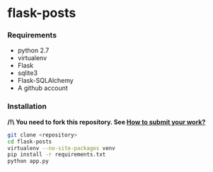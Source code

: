 flask-posts
===========================

### Requirements
* python 2.7
* virtualenv
* Flask
* sqlite3
* Flask-SQLAlchemy
* A github account

### Installation
**/!\ You need to fork this repository. See [How to submit your work?](#how-to-submit-your-work)**
```sh
git clone <repository>
cd flask-posts
virtualenv --no-site-packages venv
pip install -r requirements.txt
python app.py